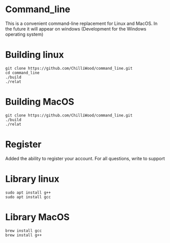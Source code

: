 # Command_line
This is a convenient command-line replacement for Linux and MacOS. In the future it will appear on windows (Development for the Windows operating system)

# Building linux

```
git clone https://github.com/ChilliWood/command_line.git
cd command_line
./build
./relat
```

# Building MacOS

```
git clone https://github.com/ChilliWood/command_line.git
./build
./relat
```

# Register
Added the ability to register your account. For all questions, write to support


# Library linux

```
sudo apt install g++
sudo apt install gcc
```

# Library MacOS

```
brew install gcc
brew install g++
```
